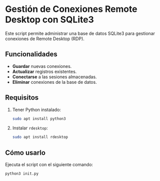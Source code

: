 
# Gestión de Conexiones Remote Desktop con SQLite3

Este script permite administrar una base de datos SQLite3 para gestionar conexiones de Remote Desktop (RDP).  

## Funcionalidades
- **Guardar** nuevas conexiones.  
- **Actualizar** registros existentes.  
- **Conectarse** a las sesiones almacenadas.  
- **Eliminar** conexiones de la base de datos.  

## Requisitos
1. Tener Python instalado:  
   ```bash
   sudo apt install python3
   ```
2. Instalar `rdesktop`:  
   ```bash
   sudo apt install rdesktop
   ```

## Cómo usarlo
Ejecuta el script con el siguiente comando:  
```bash
python3 init.py
```